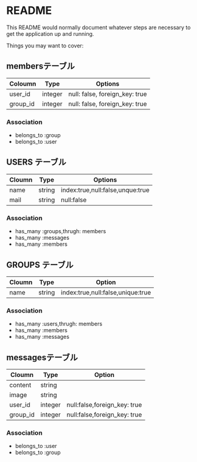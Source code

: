 # README

This README would normally document whatever steps are necessary to get the
application up and running.

Things you may want to cover:

## membersテーブル 

|Coloumn|Type|Options| 
|-------|----|-------| 
|user_id|integer|null: false, foreign_key: true| 
|group_id|integer|null: false, foreign_key: true| 

### Association 
- belongs_to :group 
- belongs_to :user 

## USERS テーブル 

|Cloumn|Type|Options| 
|------|----|-------| 
|name|string|index:true,null:false,unque:true| 
|mail|string|null:false| 

### Association 
- has_many :groups,thrugh: members 
- has_many :messages 
- has_many :members 

## GROUPS テーブル 
|Cloumn|Type|Option| 
|------|----|------| 
|name|string|index:true,null:false,unique:true| 

### Association 
- has_many :users,thrugh: members 
- has_many :members 
- has_many :messages

## messagesテーブル 
|Cloumn|Type|Option| 
|------|----|------| 
|content|string| 
|image|string|
|user_id|integer|null:false,foreign_key: true|
|group_id|integer|null:false,foreign_key: true|

### Association 
- belongs_to :user
- belongs_to :group
